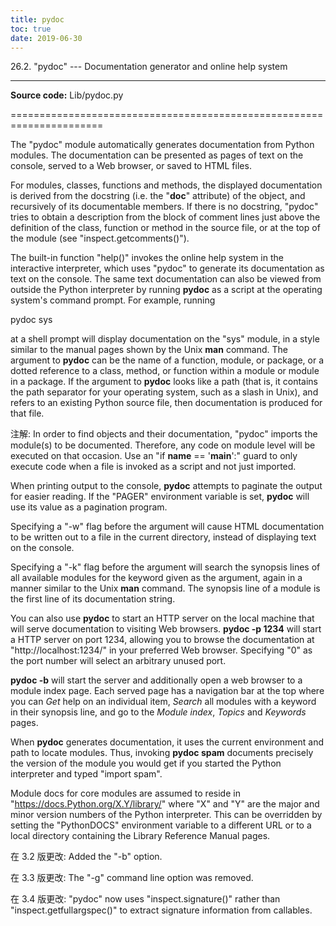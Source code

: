 ```yaml
---
title: pydoc
toc: true
date: 2019-06-30
---
```

26.2. "pydoc" --- Documentation generator and online help system
****************************************************************

**Source code:** Lib/pydoc.py

======================================================================

The "pydoc" module automatically generates documentation from Python
modules.  The documentation can be presented as pages of text on the
console, served to a Web browser, or saved to HTML files.

For modules, classes, functions and methods, the displayed
documentation is derived from the docstring (i.e. the "__doc__"
attribute) of the object, and recursively of its documentable members.
If there is no docstring, "pydoc" tries to obtain a description from
the block of comment lines just above the definition of the class,
function or method in the source file, or at the top of the module
(see "inspect.getcomments()").

The built-in function "help()" invokes the online help system in the
interactive interpreter, which uses "pydoc" to generate its
documentation as text on the console.  The same text documentation can
also be viewed from outside the Python interpreter by running
**pydoc** as a script at the operating system's command prompt. For
example, running

   pydoc sys

at a shell prompt will display documentation on the "sys" module, in a
style similar to the manual pages shown by the Unix **man** command.
The argument to **pydoc** can be the name of a function, module, or
package, or a dotted reference to a class, method, or function within
a module or module in a package.  If the argument to **pydoc** looks
like a path (that is, it contains the path separator for your
operating system, such as a slash in Unix), and refers to an existing
Python source file, then documentation is produced for that file.

注解: In order to find objects and their documentation, "pydoc"
  imports the module(s) to be documented.  Therefore, any code on
  module level will be executed on that occasion.  Use an "if __name__
  == '__main__':" guard to only execute code when a file is invoked as
  a script and not just imported.

When printing output to the console, **pydoc** attempts to paginate
the output for easier reading.  If the "PAGER" environment variable is
set, **pydoc** will use its value as a pagination program.

Specifying a "-w" flag before the argument will cause HTML
documentation to be written out to a file in the current directory,
instead of displaying text on the console.

Specifying a "-k" flag before the argument will search the synopsis
lines of all available modules for the keyword given as the argument,
again in a manner similar to the Unix **man** command.  The synopsis
line of a module is the first line of its documentation string.

You can also use **pydoc** to start an HTTP server on the local
machine that will serve documentation to visiting Web browsers.
**pydoc -p 1234** will start a HTTP server on port 1234, allowing you
to browse the documentation at "http://localhost:1234/" in your
preferred Web browser. Specifying "0" as the port number will select
an arbitrary unused port.

**pydoc -b** will start the server and additionally open a web browser
to a module index page.  Each served page has a navigation bar at the
top where you can *Get* help on an individual item, *Search* all
modules with a keyword in their synopsis line, and go to the *Module
index*, *Topics* and *Keywords* pages.

When **pydoc** generates documentation, it uses the current
environment and path to locate modules.  Thus, invoking **pydoc spam**
documents precisely the version of the module you would get if you
started the Python interpreter and typed "import spam".

Module docs for core modules are assumed to reside in
"https://docs.Python.org/X.Y/library/" where "X" and "Y" are the major
and minor version numbers of the Python interpreter.  This can be
overridden by setting the "PythonDOCS" environment variable to a
different URL or to a local directory containing the Library Reference
Manual pages.

在 3.2 版更改: Added the "-b" option.

在 3.3 版更改: The "-g" command line option was removed.

在 3.4 版更改: "pydoc" now uses "inspect.signature()" rather than
"inspect.getfullargspec()" to extract signature information from
callables.
